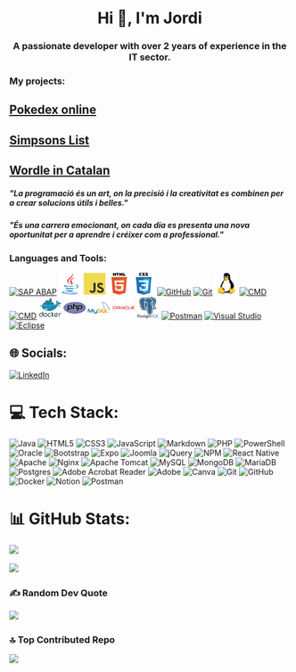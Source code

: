 <h1 align="center">Hi 👋, I'm Jordi</h1>
<h3 align="center">A passionate developer with over 2 years of experience in the IT sector.</h3>
<h3> My projects:</h3>

<h2> <a href="http://jordipo.infinityfreeapp.com/" target="_blank" rel="noopener noreferrer">Pokedex online</a> </h2>
<h2> <a href="http://jordipo.infinityfreeapp.com/simpsons/" target="_blank" rel="noopener noreferrer">Simpsons List</a> </h2>
<h2> <a href="http://jordipo.infinityfreeapp.com/wordleibc/" target="_blank" rel="noopener noreferrer">Wordle in Catalan</a> </h2>


<h5 align="left">"La programació és un art, on la precisió i la creativitat es combinen per a crear solucions útils i belles."</h5>
<h5 align="left">"És una carrera emocionant, on cada dia es presenta una nova oportunitat per a aprendre i créixer com a professional."</h5>
<p align="left">
</p>

<h3 align="left">Languages and Tools:</h3>
<p align="left"> 
  <!-- Logo de SAP -->
<span style="display: inline-block;">
    <a href="https://www.sap.com/products/technology-platform/abap.html" target="_blank" rel="noreferrer"> 
      <img src="https://cdn.worldvectorlogo.com/logos/sap-3.svg" alt="SAP ABAP" width="40" height="40"/> 
    </a>
</span>

<!-- Logo de Java -->
<span style="display: inline-block;">
    <a href="https://www.java.com/" target="_blank" rel="noreferrer"> 
      <img src="https://raw.githubusercontent.com/devicons/devicon/master/icons/java/java-original.svg" alt="Java" width="40" height="40"/> 
    </a>
</span>

<!-- Logo de JavaScript -->
<span style="display: inline-block;">
    <a href="https://developer.mozilla.org/en-US/docs/Web/JavaScript" target="_blank" rel="noreferrer">
      <img src="https://raw.githubusercontent.com/devicons/devicon/master/icons/javascript/javascript-original.svg" alt="JavaScript" width="40" height="40"/> 
    </a>
</span>

<!-- Logo de HTML5 -->
<span style="display: inline-block;">
    <a href="https://www.w3.org/html/" target="_blank" rel="noreferrer">
      <img src="https://raw.githubusercontent.com/devicons/devicon/master/icons/html5/html5-original-wordmark.svg" alt="HTML5" width="40" height="40"/> 
    </a>
</span>

<!-- Logo de CSS3 -->
<span style="display: inline-block;">
    <a href="https://www.w3schools.com/css/" target="_blank" rel="noreferrer">
      <img src="https://raw.githubusercontent.com/devicons/devicon/master/icons/css3/css3-original-wordmark.svg" alt="CSS3" width="40" height="40"/> 
    </a>
</span>

<!-- Logo de GitHub -->
<span style="display: inline-block;">
    <a href="https://github.com/" target="_blank" rel="noreferrer">
      <img src="https://encrypted-tbn0.gstatic.com/images?q=tbn:ANd9GcTxJIvS6SUwk7myZuF8KCubhaSObstIjQCAZg&s" alt="GitHub" width="40" height="40"/> 
    </a>
</span>

<!-- Logo de Git -->
<span style="display: inline-block;">
    <a href="https://git-scm.com/" target="_blank" rel="noreferrer">
      <img src="https://www.vectorlogo.zone/logos/git-scm/git-scm-icon.svg" alt="Git" width="40" height="40"/> 
    </a>
</span>

<!-- Logo de Linux -->
<span style="display: inline-block;">
    <a href="https://www.linux.org/" target="_blank" rel="noreferrer">
      <img src="https://raw.githubusercontent.com/devicons/devicon/master/icons/linux/linux-original.svg" alt="Linux" width="40" height="40"/> 
    </a>
</span>

<!-- Logo del CMD -->
<span style="display: inline-block;">
    <a href="https://docs.microsoft.com/en-us/windows-server/administration/windows-commands/" target="_blank" rel="noreferrer">
      <img src="https://banner2.cleanpng.com/20180419/vlw/avfzfsbi3.webp" alt="CMD" width="40" height="40"/> 
    </a>
</span>

<!-- Logo del mark down -->
<span style="display: inline-block;">
    <a href="https://docs.microsoft.com/en-us/windows-server/administration/windows-commands/" target="_blank" rel="noreferrer">
      <img src="https://i0.wp.com/girlknowstech.com/wp-content/uploads/2016/04/markdown-1.png?fit=1664%2C1024&ssl=1" alt="CMD" width="40" height="40"/> 
    </a>
</span>

<!-- Logo de Docker -->
<span style="display: inline-block;">
    <a href="https://www.docker.com/" target="_blank" rel="noreferrer">
      <img src="https://raw.githubusercontent.com/devicons/devicon/master/icons/docker/docker-original-wordmark.svg" alt="Docker" width="40" height="40"/> 
    </a>
</span>

<!-- Logo de PHP -->
<span style="display: inline-block;">
    <a href="https://www.php.net" target="_blank" rel="noreferrer">
      <img src="https://raw.githubusercontent.com/devicons/devicon/master/icons/php/php-original.svg" alt="PHP" width="40" height="40"/> 
    </a>
</span>

<!-- Logo de MySQL -->
<span style="display: inline-block;">
    <a href="https://www.mysql.com/" target="_blank" rel="noreferrer">
      <img src="https://raw.githubusercontent.com/devicons/devicon/master/icons/mysql/mysql-original-wordmark.svg" alt="MySQL" width="40" height="40"/> 
    </a>
</span>

<!-- Logo de Oracle -->
<span style="display: inline-block;">
    <a href="https://www.oracle.com/" target="_blank" rel="noreferrer">
      <img src="https://raw.githubusercontent.com/devicons/devicon/master/icons/oracle/oracle-original.svg" alt="Oracle" width="40" height="40"/> 
    </a>
</span>

<!-- Logo de PostgreSQL -->
<span style="display: inline-block;">
    <a href="https://www.postgresql.org" target="_blank" rel="noreferrer">
      <img src="https://raw.githubusercontent.com/devicons/devicon/master/icons/postgresql/postgresql-original-wordmark.svg" alt="PostgreSQL" width="40" height="40"/> 
    </a>
</span>

<!-- Logo de Postman -->
<span style="display: inline-block;">
    <a href="https://postman.com" target="_blank" rel="noreferrer">
      <img src="https://www.vectorlogo.zone/logos/getpostman/getpostman-icon.svg" alt="Postman" width="40" height="40"/> 
    </a>
</span>

<!-- Logo de Visual Studio -->
<span style="display: inline-block;">
    <a href="https://visualstudio.microsoft.com/" target="_blank" rel="noreferrer">
      <img src="https://upload.wikimedia.org/wikipedia/commons/thumb/9/9a/Visual_Studio_Code_1.35_icon.svg/512px-Visual_Studio_Code_1.35_icon.svg.png" alt="Visual Studio" width="40" height="40"/> 
    </a>
</span>

<!-- Logo de Eclipse -->
<span style="display: inline-block;">
    <a href="https://www.eclipse.org/" target="_blank" rel="noreferrer">
      <img src="https://e7.pngegg.com/pngimages/546/290/png-clipart-eclipse-computer-icons-integrated-development-environment-computer-software-eclipse-purple-furniture-thumbnail.png" alt="Eclipse" width="40" height="40"/>
    </a>
</span>


</p>


## 🌐 Socials:
[![LinkedIn](https://img.shields.io/badge/LinkedIn-%230077B5.svg?logo=linkedin&logoColor=white)](https://www.linkedin.com/in/jordi-salvat-vilanova-019637227/) 

# 💻 Tech Stack:
![Java](https://img.shields.io/badge/java-%23ED8B00.svg?style=for-the-badge&logo=openjdk&logoColor=white) ![HTML5](https://img.shields.io/badge/html5-%23E34F26.svg?style=for-the-badge&logo=html5&logoColor=white) ![CSS3](https://img.shields.io/badge/css3-%231572B6.svg?style=for-the-badge&logo=css3&logoColor=white) ![JavaScript](https://img.shields.io/badge/javascript-%23323330.svg?style=for-the-badge&logo=javascript&logoColor=%23F7DF1E) ![Markdown](https://img.shields.io/badge/markdown-%23000000.svg?style=for-the-badge&logo=markdown&logoColor=white) ![PHP](https://img.shields.io/badge/php-%23777BB4.svg?style=for-the-badge&logo=php&logoColor=white) ![PowerShell](https://img.shields.io/badge/PowerShell-%235391FE.svg?style=for-the-badge&logo=powershell&logoColor=white) ![Oracle](https://img.shields.io/badge/Oracle-F80000?style=for-the-badge&logo=oracle&logoColor=white) ![Bootstrap](https://img.shields.io/badge/bootstrap-%238511FA.svg?style=for-the-badge&logo=bootstrap&logoColor=white) ![Expo](https://img.shields.io/badge/expo-1C1E24?style=for-the-badge&logo=expo&logoColor=#D04A37) ![Joomla](https://img.shields.io/badge/joomla-%235091CD.svg?style=for-the-badge&logo=joomla&logoColor=white) ![jQuery](https://img.shields.io/badge/jquery-%230769AD.svg?style=for-the-badge&logo=jquery&logoColor=white) ![NPM](https://img.shields.io/badge/NPM-%23CB3837.svg?style=for-the-badge&logo=npm&logoColor=white) ![React Native](https://img.shields.io/badge/react_native-%2320232a.svg?style=for-the-badge&logo=react&logoColor=%2361DAFB) ![Apache](https://img.shields.io/badge/apache-%23D42029.svg?style=for-the-badge&logo=apache&logoColor=white) ![Nginx](https://img.shields.io/badge/nginx-%23009639.svg?style=for-the-badge&logo=nginx&logoColor=white) ![Apache Tomcat](https://img.shields.io/badge/apache%20tomcat-%23F8DC75.svg?style=for-the-badge&logo=apache-tomcat&logoColor=black) ![MySQL](https://img.shields.io/badge/mysql-4479A1.svg?style=for-the-badge&logo=mysql&logoColor=white) ![MongoDB](https://img.shields.io/badge/MongoDB-%234ea94b.svg?style=for-the-badge&logo=mongodb&logoColor=white) ![MariaDB](https://img.shields.io/badge/MariaDB-003545?style=for-the-badge&logo=mariadb&logoColor=white) ![Postgres](https://img.shields.io/badge/postgres-%23316192.svg?style=for-the-badge&logo=postgresql&logoColor=white) ![Adobe Acrobat Reader](https://img.shields.io/badge/Adobe%20Acrobat%20Reader-EC1C24.svg?style=for-the-badge&logo=Adobe%20Acrobat%20Reader&logoColor=white) ![Adobe](https://img.shields.io/badge/adobe-%23FF0000.svg?style=for-the-badge&logo=adobe&logoColor=white) ![Canva](https://img.shields.io/badge/Canva-%2300C4CC.svg?style=for-the-badge&logo=Canva&logoColor=white) ![Git](https://img.shields.io/badge/git-%23F05033.svg?style=for-the-badge&logo=git&logoColor=white) ![GitHub](https://img.shields.io/badge/github-%23121011.svg?style=for-the-badge&logo=github&logoColor=white) ![Docker](https://img.shields.io/badge/docker-%230db7ed.svg?style=for-the-badge&logo=docker&logoColor=white) ![Notion](https://img.shields.io/badge/Notion-%23000000.svg?style=for-the-badge&logo=notion&logoColor=white) ![Postman](https://img.shields.io/badge/Postman-FF6C37?style=for-the-badge&logo=postman&logoColor=white)
# 📊 GitHub Stats:
![](https://github-readme-stats.vercel.app/api?username=JordiSalvatVilanova&theme=dark&hide_border=false&include_all_commits=true&count_private=true)<br/>
<!--![](https://github-readme-streak-stats.herokuapp.com/?user=JordiSalvatVilanova&theme=dark&hide_border=false)<br/> -->
![](https://github-readme-stats.vercel.app/api/top-langs/?username=JordiSalvatVilanova&theme=dark&hide_border=false&include_all_commits=true&count_private=true&layout=compact)

### ✍️ Random Dev Quote
![](https://quotes-github-readme.vercel.app/api?type=horizontal&theme=radical)

### 🔝 Top Contributed Repo
![](https://github-contributor-stats.vercel.app/api?username=JordiSalvatVilanova&limit=5&theme=radical&combine_all_yearly_contributions=true)

<!-- Proudly created with GPRM ( https://gprm.itsvg.in ) -->
